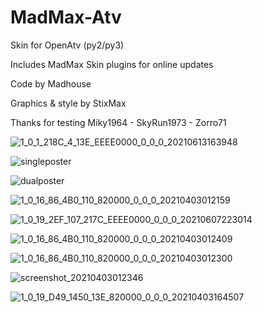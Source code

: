 # MadMax-Atv
Skin for OpenAtv (py2/py3)

Includes MadMax Skin plugins for online updates

Code by Madhouse

Graphics & style by StixMax

Thanks for testing Miky1964 - SkyRun1973 - Zorro71

![1_0_1_218C_4_13E_EEEE0000_0_0_0_20210613163948](https://user-images.githubusercontent.com/35741027/121811863-05bdfe00-cc66-11eb-84b9-c19a82125869.jpg)

![singleposter](https://user-images.githubusercontent.com/35741027/122044515-e3022580-cddc-11eb-8576-9fcac88040b7.jpg)

![dualposter](https://user-images.githubusercontent.com/35741027/122044537-eac1ca00-cddc-11eb-981f-1cca8b278194.jpg)

![1_0_16_86_4B0_110_820000_0_0_0_20210403012159](https://user-images.githubusercontent.com/35741027/113461076-6be30500-941b-11eb-834c-c2901adcbaed.jpg)

![1_0_19_2EF_107_217C_EEEE0000_0_0_0_20210607223014](https://user-images.githubusercontent.com/35741027/121083644-fc551180-c7df-11eb-9a84-32cab50fc0d7.jpg)

![1_0_16_86_4B0_110_820000_0_0_0_20210403012409](https://user-images.githubusercontent.com/35741027/113461093-79988a80-941b-11eb-8d59-5db5907c23aa.jpg)

![1_0_16_86_4B0_110_820000_0_0_0_20210403012300](https://user-images.githubusercontent.com/35741027/113461101-86b57980-941b-11eb-9533-8382932f356d.jpg)

![screenshot_20210403012346](https://user-images.githubusercontent.com/35741027/113461108-8ae19700-941b-11eb-8c5c-7c56ad0ae5e8.jpg)

![1_0_19_D49_1450_13E_820000_0_0_0_20210403164507](https://user-images.githubusercontent.com/35741027/113481845-316d7c80-949c-11eb-8796-debcc304b6e9.jpg)
